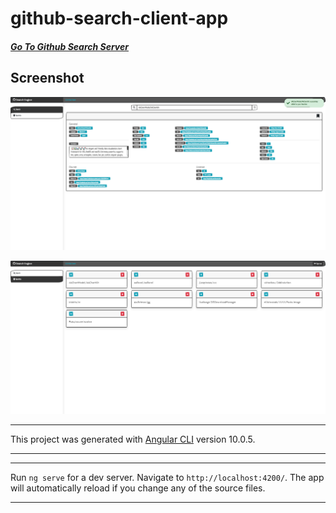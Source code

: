 # github-search-client-app

##### [Go To Github Search Server](https://github.com/AviNessimian/GithubSearch "GithubSearch")

## Screenshot
![Screenshot](Capture1.PNG)

![Screenshot](Capture2.PNG)

___

This project was generated with [Angular CLI](https://github.com/angular/angular-cli) version 10.0.5.
___

___
Run `ng serve` for a dev server. Navigate to `http://localhost:4200/`. The app will automatically reload if you change any of the source files.
___

